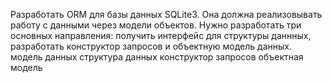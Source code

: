 Разработать ORM для базы данных SQLite3. Она должна реализовывать работу с данными через модели объектов. Нужно разработать три основных направления: 
получить интерфейс для структуры даннных, разработать конструктор запросов и объектную модель данных.
модель данных
структура данных
конструктор запросов
объектная модель

